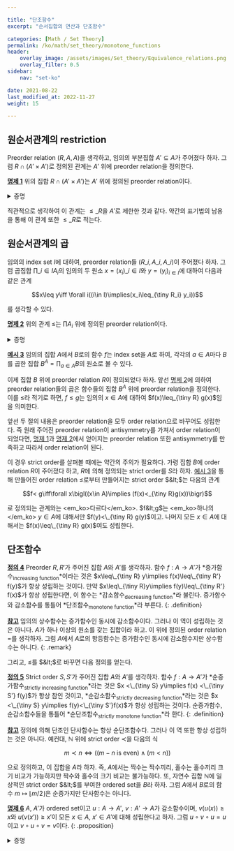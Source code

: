 ```yaml
---

title: "단조함수"
excerpt: "순서집합의 연산과 단조함수"

categories: [Math / Set Theory]
permalink: /ko/math/set_theory/monotone_functions
header:
    overlay_image: /assets/images/Set_theory/Equivalence_relations.png
    overlay_filter: 0.5
sidebar: 
    nav: "set-ko"

date: 2021-08-22
last_modified_at: 2022-11-27
weight: 15

---
```


## 원순서관계의 restriction

Preorder relation $(R,A,A)$을 생각하고, 임의의 부분집합 $A'\subseteq A$가 주어졌다 하자. 그럼 $R\cap (A'\times A')$로 정의된 관계는 $A'$ 위에 preorder relation을 정의한다. 

<div class="proposition" markdown="1">

<ins id="pp1">**명제 1**</ins> 위의 집합 $R\cap (A'\times A')$는 $A'$ 위에 정의된 preorder relation이다.

</div>
<details class="proof" markdown="1">
<summary>증명</summary>

우선 임의의 $x\in A'$에 대하여, $x$는 $A$의 원소이기도 하므로 $(x,x)\in R$이다. 또, $(x,x)\in A'\times A'$이므로 $(x,x)\in R\cap(A'\times A')$이다.

이제 $(x,y),(y,z)\in R\cap (A'\times A')$이라 가정하자. 그럼 $x,y,z\in A'$이고 $(x,y),(y,z)\in R$이다. $R$은 transitive하므로 $(x,z)\in R$이고, $x,z\in A'$로부터 $(x,z)\in R\cap(A'\times A')$임을 안다.

</details>

직관적으로 생각하여 이 관계는 $\leq\_R$을 $A'$로 제한한 것과 같다. 약간의 표기법의 남용을 통해 이 관계 또한 $\leq\_R$로 적는다.

## 원순서관계의 곱

임의의 index set $I$에 대하여, preorder relation들 $(R\_i,A\_i,A\_i)$이 주어졌다 하자. 그럼 곱집합 $\prod\_{i\in I} A_i$의 임의의 두 원소 $x=(x_i)\_{i\in I}$와 $y=(y_i)_{i\in I}$에 대하여 다음과 같은 관계

$$x\leq y\iff \forall i((i\in I)\implies(x_i\leq_{\tiny R_i} y_i))$$

를 생각할 수 있다. 

<div class="proposition" markdown="1">

<ins id="pp2">**명제 2**</ins> 위의 관계 $\leq$는 $\prod A_i$ 위에 정의된 preorder relation이다.

</div>
<details class="proof" markdown="1">
<summary>증명</summary>

임의의 $(x\_i)\in \prod A\_i$에 대하여, $x\_i\leq_{\tiny R_i} x\_i$가 모든 $i\in I$에 대해 성립하므로 $(x\_i)\leq (x\_i)$이다.

이제 $(x\_i)\leq (y\_i)$이고 $(y\_i)\leq (z\_i)$라 하자. 그럼 모든 $i\in I$에 대하여,

$$x_i\leq y_i\leq z_i\implies x_i\leq z_i$$

가 성립하므로 $(x\_i)\leq (z\_i)$이다.

</details>

<div class="example" markdown="1">

<ins id="ex3">**예시 3**</ins>  임의의 집합 $A$에서 $B$로의 함수 $f$는 index set을 $A$로 하여, 각각의 $a\in A$마다 $B$를 곱한 집합 $B^A=\prod_{a\in A}B$의 원소로 볼 수 있다.

이제 집합 $B$ 위에 preorder relation $R$이 정의되었다 하자. 앞선 [명제 2](#pp2)에 의하여 preorder relation들의 곱은 함수들의 집합 $B^A$ 위에 preorder relation을 정의한다. 이를 $\leq$라 적기로 하면, $f\leq g$는 임의의 $x\in A$에 대하여 $f(x)\leq_{\tiny R} g(x)$임을 의미한다. 

</div>

앞선 두 절의 내용은 preorder relation을 모두 order relation으로 바꾸어도 성립한다. 즉 원래 주어진 preorder relation이 antisymmetry를 가져서 order relation이 되었다면, [명제 1](#pp1)과 [명제 2](#pp2)에서 얻어지는 preorder relation 또한 antisymmetry를 만족하고 따라서 order relation이 된다.

이 경우 strict order를 살펴볼 때에는 약간의 주의가 필요하다. 가령 집합 $B$에 order relation $R$이 주어졌다 하고, $R$에 의해 정의되는 strict order를 $S$라 하자. [예시 3](#ex3)을 통해 만들어진 order relation $\leq$로부터 만들어지는 strict order $&lt;$는 다음의 관계

$$f< g\iff\forall x\bigl((x\in A)\implies (f(x)<_{\tiny R}g(x))\bigr)$$

로 정의되는 관계와는 <em_ko>다르다</em_ko>. $f&lt;g$는 <em_ko>하나의</em_ko> $y\in A$에 대해서만 $f(y)<\_{\tiny R} g(y)$이고. 나머지 모든 $x\in A$에 대해서는 $f(x)\leq\_{\tiny R} g(x)$여도 성립한다.

## 단조함수

<ins id="df4">**정의 4**</ins> Preorder $R,R'$가 주어진 집합 $A$와 $A'$를 생각하자. 함수 $f:A\rightarrow A'$가 *증가함수<sub>increasing function</sub>*이라는 것은 $x\leq\_{\tiny R} y\implies f(x)\leq\_{\tiny R'} f(y)$가 항상 성립하는 것이다. 만약 $x\leq\_{\tiny R}y\implies f(y)\leq\_{\tiny R'} f(x)$가 항상 성립한다면, 이 함수는 *감소함수<sub>decreasing function</sub>*라 불린다. 증가함수와 감소함수를 통틀어 *단조함수<sub>monotone function</sub>*라 부른다.
{: .definition}

<ins id="rmk1">**참고**</ins> 임의의 상수함수는 증가함수인 동시에 감소함수이다. 그러나 이 역이 성립하는 것은 아니다. $A$가 하나 이상의 원소를 갖는 집합이라 하고. 이 위에 정의된 order relation $=$를 생각하자. 그럼 $A$에서 $A$로의 항등함수는 증가함수인 동시에 감소함수지만 상수함수는 아니다.
{: .remark}

그리고, $\leq$를 $&lt;$로 바꾸면 다음 정의를 얻는다.

<ins id="df5">**정의 5**</ins> Strict order $S,S'$가 주어진 집합 $A$와 $A'$를 생각하자. 함수 $f:A\rightarrow A'$가 *순증가함수<sub>strictly increasing function</sub>*라는 것은 $x <\_{\tiny S} y\implies f(x) <\_{\tiny S'} f(y)$가 항상 참인 것이고, *순감소함수<sub>strictly decreasing function</sub>*라는 것은 $x <\_{\tiny S} y\implies f(y)<\_{\tiny S'}f(x)$가 항상 성립하는 것이다. 순증가함수, 순감소함수들을 통틀어 *순단조함수<sub>strictly monotone function</sub>*라 한다.
{: .definition}

<div class="remark" markdown="1">

<ins id="rmk2">**참고**</ins> 정의에 의해 단조인 단사함수는 항상 순단조함수다. 그러나 이 역 또한 항상 성립하는 것은 아니다. 예컨대, $\mathbb{N}$ 위에 strict order $\prec$을 다음의 식

$$m\prec n\iff ((m-n\text{ is even}) \wedge (m<n))$$

으로 정의하고, 이 집합을 $A$라 하자. 즉, $A$에서는 짝수는 짝수끼리, 홀수는 홀수끼리 크기 비교가 가능하지만 짝수와 홀수의 크기 비교는 불가능하다. 또, 자연수 집합 $\mathbb{N}$에 일상적인 strict order $&lt;$를 부여한 ordered set을 $B$라 하자. 그럼 $A$에서 $B$로의 함수 $m\mapsto \lfloor m/2\rfloor$은 순증가지만 단사함수는 아니다.
</div>

<ins id="pp6">**명제 6**</ins> $A$, $A'$가 ordered set이고 $u:A\rightarrow A'$, $v:A'\rightarrow A$가 감소함수이며, $v(u(x))\geq x$와 $u(v(x'))\geq x'$이 모든 $x\in A$, $x'\in A'$에 대해 성립한다고 하자. 그럼 $u\circ v\circ u=u$ 이고 $v\circ u\circ v=v$이다.
{: .proposition}

<details class="proof" markdown="1">
<summary>증명</summary>

주어진 가정과 $u$가 감소함수라는 것에서 자명하다. 즉, $u$는 감소함수이므로, $v(u(x))\geq x$에서 $u(v(u(x)))\leq u(x)$가 모든 $x$에 대해 성립하지만, 가정의 두 번째 부분에서 $u(v(u(x)))\geq u(x)$이 성립한다.

</details>